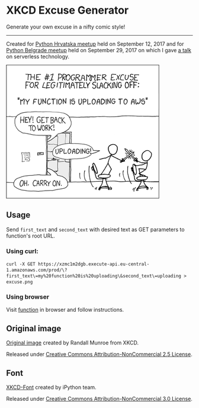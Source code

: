 # XKCD Excuse Generator

Generate your own excuse in a nifty comic style!

-----

Created for [Python Hrvatska meetup](https://www.meetup.com/Python-Hrvatska/events/242639630/) held on September 12, 2017 and for [Python Belgrade meetup](https://www.meetup.com/PythonBelgrade/events/243547584/) held on September 29, 2017 on which I gave [a talk](https://mislavcimpersak.github.io/serverless-talk/) on serverless technology.


![](example.png)

## Usage

Send `first_text` and `second_text` with desired text as GET parameters to function's root URL.

### Using curl:

```
curl -X GET https://xzmc1m2dgb.execute-api.eu-central-1.amazonaws.com/prod/\?first_text\=my%20function%20is%20uploading\&second_text\=uploading > excuse.png
```

### Using browser

Visit [function](https://xzmc1m2dgb.execute-api.eu-central-1.amazonaws.com/prod/) in browser and follow instructions.

## Original image

[Original image](https://xkcd.com/303/) created by Randall Munroe from XKCD.

Released under [Creative Commons Attribution-NonCommercial 2.5 License](https://creativecommons.org/licenses/by-nc/2.5/).

## Font

[XKCD-Font](https://github.com/ipython/xkcd-font) created by iPython team.

Released under [Creative Commons Attribution-NonCommercial 3.0 License](https://creativecommons.org/licenses/by-nc/3.0/).

